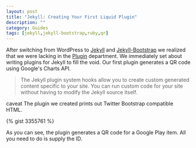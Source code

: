 ```yaml
---
layout: post
title: "Jekyll: Creating Your First Liquid Plugin"
description: ""
category: Guides
tags: [jekyll,jekyll-bootstrap,ruby,qr]
---
```


After switching from WordPress to [Jekyll](http://xorcode.net/Pb1SBF) and [Jekyll-Bootstrap](http://xorcode.net/SjE0JM) we realized that we were lacking in the [Plugin](http://xorcode.net/NkqtRj) department. We immediately set about writing plugins for Jekyll to fill the void. Our first plugin generates a QR code using Google's Charts API.

> The Jekyll plugin system hooks allow you to create custom generated content specific to your site. You can run custom code for your site without having to modify the Jekyll source itself.

<span class="label label-info">caveat</span> The plugin we created prints out Twitter Bootstrap compatible HTML.

{% gist 3355761 %}

As you can see, the plugin generates a QR code for a Google Play item. All you need to do is supply the ID.
